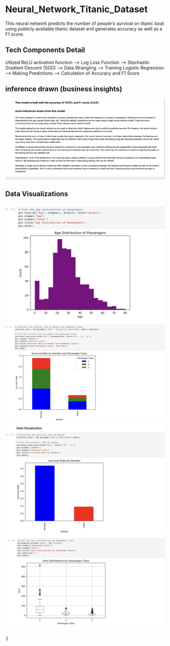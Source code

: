 # Neural_Network_Titanic_Dataset
This neural network predicts the number of people's survival on titanic boat using publicly available titanic dataset and generates accuracy as well as a F1 score.

## Tech Components Detail
Utlized ReLU activation function --> Log Loss Function --> Stochastic Gradient Descent (SGD) --> Data Wrangling --> Training Logistic Regression --> Making Predictions --> Calculation of Accuracy and F1 Score

## inference drawn (business insights)
<img src="https://github.com/hindupurv/Neural_Network_Titanic_Dataset/blob/main/inference_screenshot.png">

## Data Visualizations

<img src="https://github.com/hindupurv/Neural_Network_Titanic_Dataset/blob/main/AgeDistributionOfPassengers.png">
<br>
<img src="https://github.com/hindupurv/Neural_Network_Titanic_Dataset/blob/main/DataVisualizeByDifferentClassOfPeopleInShip.png">
<br>
<img src="https://github.com/hindupurv/Neural_Network_Titanic_Dataset/blob/main/DataVisualizeByGender.png">
<br>
<img src="https://github.com/hindupurv/Neural_Network_Titanic_Dataset/blob/main/Data_Visualization_FareDistributionByPassengerClass.png">

:)

